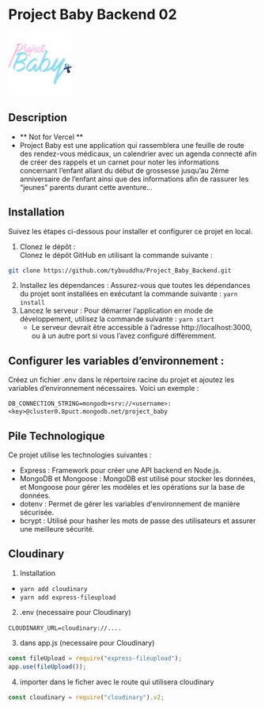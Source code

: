 # Project Baby Backend 02

![Project Baby Logo](/docs/images/logo128.png)

## Description

- ** Not for Vercel **
- Project Baby est une application qui rassemblera une feuille de route des rendez-vous médicaux, un calendrier avec un agenda connecté afin de créer des rappels et un carnet pour noter les informations concernant l’enfant allant du début de grossesse jusqu’au 2ème anniversaire de l’enfant ainsi que des informations afin de rassurer les “jeunes” parents durant cette aventure...

## Installation

Suivez les étapes ci-dessous pour installer et configurer ce projet en local.

1. Clonez le dépôt :  
   Clonez le dépôt GitHub en utilisant la commande suivante :

```bash
git clone https://github.com/tybouddha/Project_Baby_Backend.git
```

2. Installez les dépendances :
   Assurez-vous que toutes les dépendances du projet sont installées en exécutant la commande suivante : `yarn install`
3. Lancez le serveur :
   Pour démarrer l’application en mode de développement, utilisez la commande suivante : `yarn start`
   - Le serveur devrait être accessible à l’adresse http://localhost:3000, ou à un autre port si vous l’avez configuré différemment.

## Configurer les variables d’environnement :

Créez un fichier .env dans le répertoire racine du projet et ajoutez les variables d’environnement nécessaires. Voici un exemple :

```env
DB_CONNECTION_STRING=mongodb+srv://<username>:<key>@cluster0.8puct.mongodb.net/project_baby
```

## Pile Technologique

Ce projet utilise les technologies suivantes :

- Express : Framework pour créer une API backend en Node.js.
- MongoDB et Mongoose : MongoDB est utilisé pour stocker les données, et Mongoose pour gérer les modèles et les opérations sur la base de données.
- dotenv : Permet de gérer les variables d'environnement de manière sécurisée.
- bcrypt : Utilisé pour hasher les mots de passe des utilisateurs et assurer une meilleure sécurité.

## Cloudinary

1. Installation

- `yarn add cloudinary`
- `yarn add express-fileupload`

2. .env (necessaire pour Cloudinary)

`CLOUDINARY_URL=cloudinary://....`

3. dans app.js (necessaire pour Cloudinary)

```js
const fileUpload = require("express-fileupload");
app.use(fileUpload());
```

4. importer dans le ficher avec le route qui utilisera cloudinary

```js
const cloudinary = require("cloudinary").v2;
```

